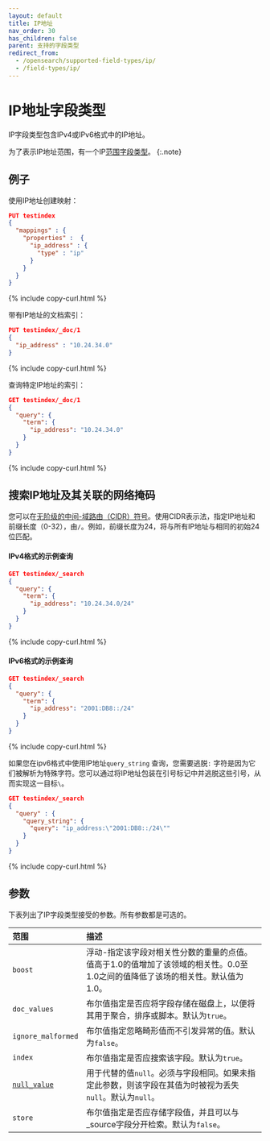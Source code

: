 ```yaml
---
layout: default
title: IP地址
nav_order: 30
has_children: false
parent: 支持的字段类型
redirect_from:
  - /opensearch/supported-field-types/ip/
  - /field-types/ip/
---
```


# IP地址字段类型

IP字段类型包含IPv4或IPv6格式中的IP地址。

为了表示IP地址范围，有一个IP[范围字段类型]({{site.url}}{{site.baseurl}}/opensearch/supported-field-types/range/)。
{:.note}

## 例子

使用IP地址创建映射：

```json
PUT testindex 
{
  "mappings" : {
    "properties" :  {
      "ip_address" : {
        "type" : "ip"
      }
    }
  }
}
```
{% include copy-curl.html %}

带有IP地址的文档索引：

```json
PUT testindex/_doc/1 
{
  "ip_address" : "10.24.34.0"
}
```
{% include copy-curl.html %}

查询特定IP地址的索引：

```json
GET testindex/_doc/1 
{
  "query": {
    "term": {
      "ip_address": "10.24.34.0"
    }
  }
}
```
{% include copy-curl.html %}

## 搜索IP地址及其关联的网络掩码

您可以在[无阶级的中间-域路由（CIDR）符号](https://en.wikipedia.org/wiki/Classless_Inter-Domain_Routing#CIDR_notation)。使用CIDR表示法，指定IP地址和前缀长度（0-32），由`/`。例如，前缀长度为24，将与所有IP地址与相同的初始24位匹配。

#### IPv4格式的示例查询

```json
GET testindex/_search 
{
  "query": {
    "term": {
      "ip_address": "10.24.34.0/24"
    }
  }
}
```
{% include copy-curl.html %}

#### IPv6格式的示例查询

```json
GET testindex/_search 
{
  "query": {
    "term": {
      "ip_address": "2001:DB8::/24"
    }
  }
}
```
{% include copy-curl.html %}

如果您在ipv6格式中使用IP地址`query_string` 查询，您需要逃脱`:` 字符是因为它们被解析为特殊字符。您可以通过将IP地址包装在引号标记中并逃脱这些引号，从而实现这一目标`\`。

```json
GET testindex/_search 
{
  "query" : {
    "query_string": {
      "query": "ip_address:\"2001:DB8::/24\""
    }
  }
}
```
{% include copy-curl.html %}

## 参数

下表列出了IP字段类型接受的参数。所有参数都是可选的。

范围| 描述
:--- | :--- 
`boost` | 浮动-指定该字段对相关性分数的重量的点值。值高于1.0的值增加了该领域的相关性。0.0至1.0之间的值降低了该场的相关性。默认值为1.0。
`doc_values` | 布尔值指定是否应将字段存储在磁盘上，以便将其用于聚合，排序或脚本。默认为`true`。
`ignore_malformed` | 布尔值指定忽略畸形值而不引发异常的值。默认为`false`。
`index` | 布尔值指定是否应搜索该字段。默认为`true`。
[`null_value`]({{site.url}}{{site.baseurl}}/opensearch/supported-field-types/index#null-value) | 用于代替的值`null`。必须与字段相同。如果未指定此参数，则该字段在其值为时被视为丢失`null`。默认为`null`。
`store` | 布尔值指定是否应存储字段值，并且可以与_source字段分开检索。默认为`false`。



